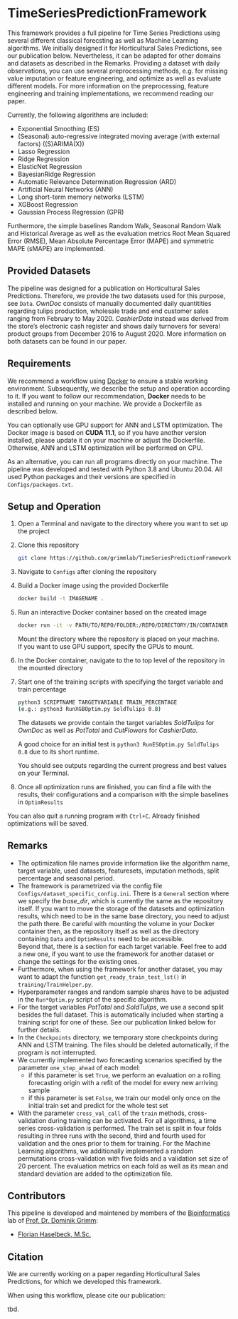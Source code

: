 # TimeSeriesPredictionFramework
This framework provides a full pipeline for Time Series Predictions using several different classical forecsting as well as Machine Learning algorithms.
We initially designed it for Horticultural Sales Predictions, see our publication below. Nevertheless, it can be adapted for other domains and datasets as described in the Remarks.
Providing a dataset with daily observations, you can use several preprocessing methods, e.g. for missing value imputation or feature engineering, and optimize as well as evaluate different models.
For more information on the preprocessing, feature engineering and training implementations, we recommend reading our paper.

Currently, the following algorithms are included:
- Exponential Smoothing (ES)
- (Seasonal) auto-regressive integrated moving average (with external factors) ((S)ARIMA(X))
- Lasso Regression
- Ridge Regression
- ElasticNet Regression
- BayesianRidge Regression
- Automatic Relevance Determination Regression (ARD)
- Artificial Neural Networks (ANN)
- Long short-term memory networks (LSTM)
- XGBoost Regression
- Gaussian Process Regression (GPR)

Furthermore, the simple baselines Random Walk, Seasonal Random Walk and Historical Average as well as the evaluation metrics Root Mean Squared Error (RMSE), Mean Absolute Percentage Error (MAPE) and symmetric MAPE (sMAPE) are implemented.

## Provided Datasets
The pipeline was designed for a publication on Horticultural Sales Predictions. Therefore, we provide the two datasets used for this purpose, see `Data`.
*OwnDoc* consists of manually documented daily quantitities regarding tulips production, wholesale trade and end customer sales ranging from February to May 2020.
*CashierData* instead was derived from the store’s electronic cash register and shows daily turnovers for several product groups from December 2016 to August 2020.
More information on both datasets can be found in our paper. 

## Requirements
We recommend a workflow using [Docker](https://www.docker.com/) to ensure a stable working environment.
Subsequently, we describe the setup and operation according to it. 
If you want to follow our recommendation, **Docker** needs to be installed and running on your machine. We provide a Dockerfile as described below.

You can optionally use GPU support for ANN and LSTM optimization. 
The Docker image is based on **CUDA 11.1**, so if you have another version installed, please update it on your machine or adjust the Dockerfile.
Otherwise, ANN and LSTM optimization will be performed on CPU.

As an alternative, you can run all programs directly on your machine. 
The pipeline was developed and tested with Python 3.8 and Ubuntu 20.04.
All used Python packages and their versions are specified in `Configs/packages.txt`.

## Setup and Operation
1. Open a Terminal and navigate to the directory where you want to set up the project
2. Clone this repository
    ```bash
    git clone https://github.com/grimmlab/TimeSeriesPredictionFramework
    ```
3. Navigate to `Configs` after cloning the repository
4. Build a Docker image using the provided Dockerfile
    ```bash
    docker build -t IMAGENAME .
    ```
5. Run an interactive Docker container based on the created image
    ```bash
    docker run -it -v PATH/TO/REPO/FOLDER:/REPO/DIRECTORY/IN/CONTAINER --gpus=all --name CONTAINERNAME IMAGENAME
    ```
    Mount the directory where the repository is placed on your machine.  
    If you want to use GPU support, specify the GPUs to mount.
6. In the Docker container, navigate to the to top level of the repository in the mounted directory
7. Start one of the training scripts with specifying the target variable and train percentage
    ```bash
    python3 SCRIPTNAME TARGETVARIABLE TRAIN_PERCENTAGE
   (e.g.: python3 RunXGBOptim.py SoldTulips 0.8)
    ```
   The datasets we provide contain the target variables *SoldTulips* for *OwnDoc* as well as *PotTotal* and *CutFlowers* for *CashierData*.
   
   A good choice for an initial test is `python3 RunESOptim.py SoldTulips 0.8` due to its short runtime.
    
   You should see outputs regarding the current progress and best values on your Terminal. 
8. Once all optimization runs are finished, you can find a file with the results, their configurations and a comparison with the simple baselines in `OptimResults`

You can also quit a running program with `Ctrl+C`. Already finished optimizations will be saved.

## Remarks
- The optimization file names provide information like the algorithm name, target variable, used datasets, featuresets, imputation methods, split percentage and seasonal period.
- The framework is parametrized via the config file `Configs/dataset_specific_config.ini`. 
There is a `General` section where we specify the *base_dir*, which is currently the same as the repository itself. 
If you want to move the storage of the datasets and optimization results, which need to be in the same base directory, you need to adjust the path there. 
Be careful with mounting the volume in your Docker container then, as the repository itself as well as the directory containing `Data` and `OptimResults` need to be accessible.  
Beyond that, there is a section for each target variable. Feel free to add a new one, if you want to use the framework for another dataset or change the settings for the existing ones.
- Furthermore, when using the framework for another dataset, you may want to adapt the function `get_ready_train_test_lst()` in `training/TrainHelper.py`.
- Hyperparameter ranges and random sample shares have to be adjusted in the `Run*Optim.py` script of the specific algorithm.
- For the target variables *PotTotal* and *SoldTulips*, we use a second split besides the full dataset. This is automatically included when starting a training script for one of these. See our publication linked below for further details.
- In the `Checkpoints` directory, we temporary store checkpoints during ANN and LSTM training. The files should be deleted automatically, if the program is not interrupted.
- We currently implemented two forecasting scenarios specified by the parameter `one_step_ahead` of each model: 
    - if this parameter is set `True`, we perform an evaluation on a rolling forecasting origin with a refit of the model for every new arriving sample
    - if this parameter is set `False`, we train our model only once on the initial train set and predict for the whole test set
- With the parameter `cross_val_call` of the `train` methods, cross-validation during training can be activated. For all algorithms, a time series cross-validation is performed. The train set is split in four folds resulting in three runs with the second, third and fourth used for validation and the ones prior to them for training. For the Machine Learning algorithms, we additionally implemented a random permutations cross-validation with five folds and a validation set size of 20 percent. 
The evaluation metrics on each fold as well as its mean and standard deviation are added to the optimization file.

## Contributors
This pipeline is developed and maintened by members of the [Bioinformatics](https://bit.cs.tum.de) lab of [Prof. Dr. Dominik Grimm](https://bit.cs.tum.de/team/dominik-grimm/):
- [Florian Haselbeck, M.Sc.](https://bit.cs.tum.de/team/florian-haselbeck/)

## Citation
We are currently working on a paper regarding Horticultural Sales Predictions, for which we developed this framework.

When using this workflow, please cite our publication:

tbd.